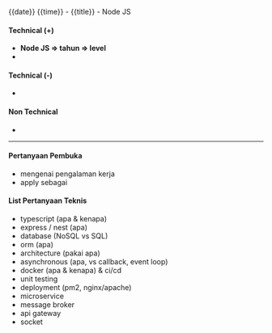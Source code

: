 {{date}} {{time}} - {{title}} - Node JS

#### Technical (+) 

- **Node JS => tahun => level**  
- 

#### Technical (-)  

- 

#### Non Technical  

- 

---

#### Pertanyaan Pembuka

- mengenai pengalaman kerja  
- apply sebagai


#### List Pertanyaan Teknis

- typescript (apa & kenapa)
- express / nest (apa)
- database (NoSQL vs SQL)
- orm (apa)
- architecture (pakai apa)
- asynchronous (apa, vs callback, event loop)
- docker (apa & kenapa) & ci/cd
- unit testing
- deployment (pm2, nginx/apache)
- microservice
- message broker
- api gateway
- socket